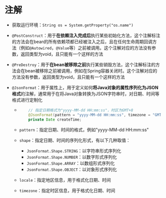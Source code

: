 # 注解

- 获取运行环境：`String os = System.getProperty("os.name")`
- `@PostConstruct`：用于**在依赖注入完成后**执行某些初始化方法，这个注解标注的方法会在bean的所有依赖项都已经被注入之后，且在任何生命周期回调方法（例如`@Autowired`，`@Value`等）之前被调用。这个注解对应的方法没有参数，返回类型为void，且只能有一个这样的方法
- `@PreDestroy`：用于**在bean被移除之前**执行某些销毁方法，这个注解标注的方法会在bean被移除之前被调用，例如在Spring容器关闭时。这个注解对应的方法没有参数，返回类型为void，且只能有一个这样的方法

- `@JsonFormat`：用于属性上，用于定义如何**将Java对象的属性序列化为JSON格式**的注解，通常用于在将Java对象转换为JSON字符串时，对日期、时间等格式进行定制化

  - ```java
        // 指定日期格式为"yyyy-MM-dd HH:mm:ss"，时区为GMT+8
        @JsonFormat(pattern = "yyyy-MM-dd HH:mm:ss", timezone = "GMT+8")
        private Date createTime;
    ```

  - `pattern`：指定日期、时间的格式，例如"yyyy-MM-dd HH:mm:ss"

  - `shape`：指定日期、时间的序列化形式，有以下几种取值：

    - `JsonFormat.Shape.STRING`：以字符串形式序列化
    - `JsonFormat.Shape.NUMBER`：以数字形式序列化
    - `JsonFormat.Shape.ARRAY`：以数组形式序列化
    - `JsonFormat.Shape.OBJECT`：以对象形式序列化

  - `locale`：指定地区信息，用于格式化日期、时间

  - `timezone`：指定时区信息，用于格式化日期、时间